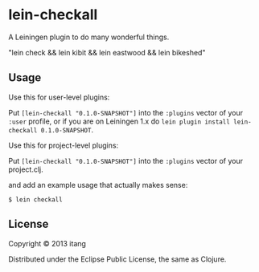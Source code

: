 # lein-checkall

A Leiningen plugin to do many wonderful things.

"lein check && lein kibit && lein eastwood && lein bikeshed"

## Usage

Use this for user-level plugins:

Put `[lein-checkall "0.1.0-SNAPSHOT"]` into the `:plugins` vector of your
`:user` profile, or if you are on Leiningen 1.x do `lein plugin install
lein-checkall 0.1.0-SNAPSHOT`.

Use this for project-level plugins:

Put `[lein-checkall "0.1.0-SNAPSHOT"]` into the `:plugins` vector of your project.clj.

and add an example usage that actually makes sense:

    $ lein checkall

## License

Copyright © 2013 itang

Distributed under the Eclipse Public License, the same as Clojure.

